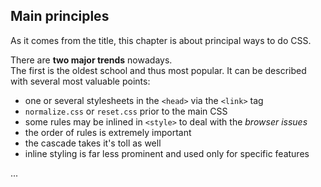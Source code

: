 ## Main principles

As it comes from the title, this chapter is about principal ways to do CSS.

There are **two major trends** nowadays.  
The first is the oldest school and thus most popular. It can be described with several most valuable points:

- one or several stylesheets in the `<head>` via the `<link>` tag
- `normalize.css` or `reset.css` prior to the main CSS
- some rules may be inlined in `<style>` to deal with the _browser issues_ 
- the order of rules is extremely important 
- the cascade takes it's toll as well
- inline styling is far less prominent and used only for specific features

...
